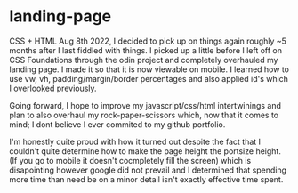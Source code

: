 # landing-page
CSS + HTML
Aug 8th 2022,
I decided to pick up on things again roughly ~5 months after I last
fiddled with things. I picked up a little before I left off on 
CSS Foundations through the odin project and completely overhauled my
landing page. I made it so that it is now viewable on mobile. I learned
how to use vw, vh, padding/margin/border percentages and also applied
id's which I overlooked previously.

Going forward, I hope to improve my javascript/css/html intertwinings and plan to also overhaul my rock-paper-scissors which, now that it comes to mind; I dont believe I ever commited to my github portfolio. 

I'm honestly quite proud with how it turned out despite the fact that I couldn't quite determine how to make the page height the portsize height. (If you go to mobile it doesn't cocmpletely fill the screen) which is disapointing however google did not prevail and I determined that spending more time than need be on a minor detail isn't exactly effective time spent.

